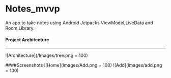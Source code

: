 # Notes_mvvp
An app to take notes using Android Jetpacks ViewModel,LiveData and Room Library.

#### Project Architecture
___
 ![Architecture](/Images/tree.png = 100)
      
####Screenshots
![Home](Images/Add.png = 100)
![Add](Images/add.png = 100)
